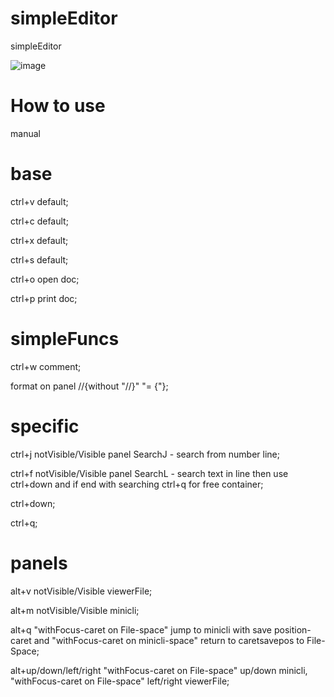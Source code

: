 # simpleEditor
simpleEditor

![image](https://github.com/user-attachments/assets/a7b2799b-eeea-4b04-a712-4895040dc555)



# How to use
manual

# base

ctrl+v default;

ctrl+c default;

ctrl+x default;

ctrl+s default;

ctrl+o open doc;

ctrl+p print doc;

# simpleFuncs

ctrl+w comment;

format on panel //{without "//}" "= {"};

# specific

ctrl+j notVisible/Visible panel SearchJ - search from number line;

ctrl+f notVisible/Visible panel SearchL - search text in line then use ctrl+down and if end with searching ctrl+q for free container;

ctrl+down;

ctrl+q;




# panels

alt+v notVisible/Visible viewerFile;

alt+m notVisible/Visible minicli;

alt+q "withFocus-caret on File-space" jump to minicli with save position-caret and "withFocus-caret on minicli-space" return to caretsavepos to File-Space;

alt+up/down/left/right "withFocus-caret on File-space" up/down minicli, "withFocus-caret on File-space" left/right viewerFile;


